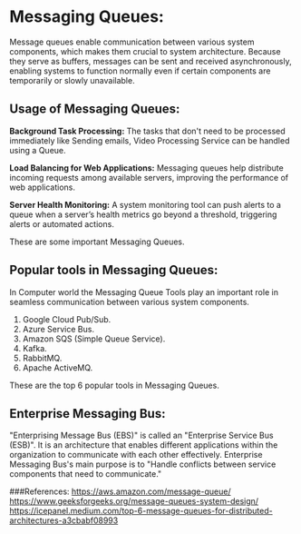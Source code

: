 # Messaging Queues:

Message queues enable communication between various system components, which makes them crucial to system architecture. Because they serve as buffers, messages can be sent and received asynchronously, enabling systems to function normally even if certain components are temporarily or slowly unavailable.
## Usage of Messaging Queues:

**Background Task Processing:** The tasks that don't need to be processed immediately like Sending emails, Video Processing Service can be handled using a Queue.

**Load Balancing for Web Applications:** Messaging queues help distribute incoming requests among available servers, improving the performance of web applications.

**Server Health Monitoring:** A system monitoring tool can push alerts to a queue when a server’s health metrics go beyond a threshold, triggering alerts or automated actions.

These are some important Messaging Queues.

## Popular tools in Messaging Queues:


In Computer world the Messaging Queue Tools play an important role in seamless communication between various system components.

1. Google Cloud Pub/Sub.
2. Azure Service Bus.
3. Amazon SQS (Simple Queue Service).
4. Kafka.
5. RabbitMQ.
6. Apache ActiveMQ.

These are the top 6 popular tools in Messaging Queues.

## Enterprise Messaging Bus:

"Enterprising Message Bus (EBS)" is called an "Enterprise Service Bus (ESB)". It is an architecture that enables different applications within the organization to communicate with each other effectively. Enterprise Messaging Bus's main purpose is to "Handle conflicts between service components that need to communicate."

###References:
https://aws.amazon.com/message-queue/
https://www.geeksforgeeks.org/message-queues-system-design/
https://icepanel.medium.com/top-6-message-queues-for-distributed-architectures-a3cbabf08993
